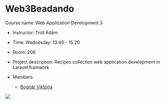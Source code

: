 # Web3Beadando
Course name: Web Application Development 3
*	Instructor: Troll Ádám
*	Time: Wednesday:  13:40 - 15:20
*	Room: 206
*	Project description: Recipes collection web application development in Laravel framwork


*	Members:
	* <a href="https://github.com/apalosaa4">Bognár Viktória</a>



<a href="https://github.com/apalosaa4/Web3Beadando/graphs/contributors">
  <img src="https://contrib.rocks/image?repo=apalosaa4/Web3Beadando"/>
</a>
